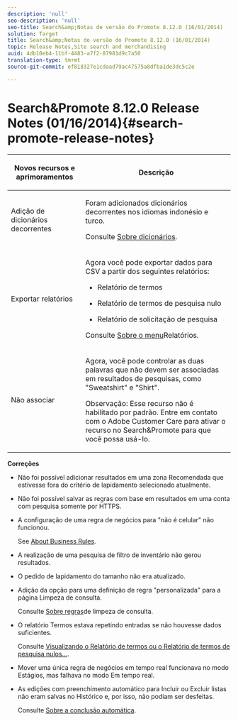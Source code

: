 ```yaml
---
description: 'null'
seo-description: 'null'
seo-title: Search&amp;Notas de versão do Promote 8.12.0 (16/01/2014)
solution: Target
title: Search&amp;Notas de versão do Promote 8.12.0 (16/01/2014)
topic: Release Notes,Site search and merchandising
uuid: 4db10eb4-11bf-4483-a7f2-87981d9c7a50
translation-type: tm+mt
source-git-commit: ef818327e1cdaad79ac47575a8dfba1de3dc5c2e

---
```



# Search&amp;Promote 8.12.0 Release Notes (01/16/2014){#search-promote-release-notes}

<table> 
 <thead> 
  <tr> 
   <th colname="col1" class="entry"> <p>Novos recursos e aprimoramentos </p> </th> 
   <th colname="col2" class="entry"> <p>Descrição </p> </th> 
  </tr> 
 </thead>
 <tbody> 
  <tr> 
   <td colname="col1"> <p>Adição de dicionários decorrentes </p> </td> 
   <td colname="col2"> <p> </p> <p> Foram adicionados dicionários decorrentes nos idiomas indonésio e turco. </p> <p>Consulte <a href="../c-about-linguistics-menu/c-about-dictionaries.md#concept_B8028B71EC8144669614C64578EDB034" format="dita" scope="local"> Sobre dicionários</a>. </p> </td> 
  </tr> 
  <tr> 
   <td colname="col1"> <p>Exportar relatórios </p> </td> 
   <td colname="col2"> <p> 
     <!--3683368-->Agora você pode exportar dados para CSV a partir dos seguintes relatórios: 
     <ul id="ul_93B619DBB3444F64BD6D7F9E969AB1E1"> 
      <li id="li_96DDE1A196834845A0FA319903C5934B"> <p>Relatório de termos </p> </li> 
      <li id="li_4F1A19DE98C84F8CAD963EEA2B38ED7A"> <p>Relatório de termos de pesquisa nulo </p> </li> 
      <li id="li_A7716C62C4D44CD69D411C3FEE246D96"> <p>Relatório de solicitação de pesquisa </p> </li> 
     </ul> </p> <p>Consulte <a href="../c-about-reports-menu/c-about-reports-menu.md#concept_5F901459C7AB461BAB30B305957EB00C" format="dita" scope="local"> Sobre o menu</a>Relatórios. </p> </td> 
  </tr> 
  <tr> 
   <td colname="col1"> <p>Não associar </p> </td> 
   <td colname="col2"> <p>Agora, você pode controlar as duas palavras que não devem ser associadas em resultados de pesquisas, como "Sweatshirt" e "Shirt". </p> <p> <p>Observação: Esse recurso não é habilitado por padrão. Entre em contato com o Adobe Customer Care para ativar o recurso no Search&amp;Promote para que você possa usá-lo. </p> </p> </td> 
  </tr> 
 </tbody> 
</table>

**Correções**

* Não foi possível adicionar resultados em uma zona Recomendada que estivesse fora do critério de lapidamento selecionado atualmente.
* Não foi possível salvar as regras com base em resultados em uma conta com pesquisa somente por HTTPS.
* A configuração de uma regra de negócios para &quot;não é celular&quot; não funcionou.

   See [About Business Rules](../c-about-rules-menu/c-about-business-rules.md#concept_2A93D76216754D3D8412CDEA00BD26BD).

* A realização de uma pesquisa de filtro de inventário não gerou resultados.
* O pedido de lapidamento do tamanho não era atualizado.
* Adição da opção para uma definição de regra &quot;personalizada&quot; para a página Limpeza de consulta.

   Consulte [Sobre regras](../c-about-rules-menu/c-about-query-cleaning-rules.md#concept_17F3CDDC3C8A4128AF092A82B777B86C)de limpeza de consulta.

* O relatório Termos estava repetindo entradas se não houvesse dados suficientes.

   Consulte [Visualizando o Relatório de termos ou o Relatório de termos de pesquisa nulos...](../c-about-reports-menu/c-about-reports-menu.md#task_53B7ED1582DD4B0E8376546A7AFC789A).

* Mover uma única regra de negócios em tempo real funcionava no modo Estágios, mas falhava no modo Em tempo real.
* As edições com preenchimento automático para Incluir ou Excluir listas não eram salvas no Histórico e, por isso, não podiam ser desfeitas.

   Consulte [Sobre a conclusão automática](../c-about-auto-complete.md#concept_093A9CD754864BA79B456FE4BEB64578).

